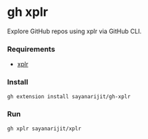 gh xplr
=======

Explore GitHub repos using xplr via GitHub CLI.

### Requirements

- [xplr](https://xplr.dev)

### Install

```bash
gh extension install sayanarijit/gh-xplr
```

### Run

```bash
gh xplr sayanarijit/xplr
```
